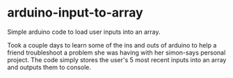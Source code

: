 # arduino-input-to-array
Simple arduino code to load user inputs into an array.

Took a couple days to learn some of the ins and outs of arduino to help a friend troubleshoot a problem she was having with her simon-says personal project. The code simply stores the user's 5 most recent inputs into an array and outputs them to console.
